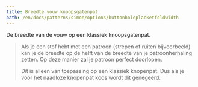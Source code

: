 ```yaml
---
title: Breedte vouw knoopsgatenpat
path: /en/docs/patterns/simon/options/buttonholeplacketfoldwidth
---
```


De breedte van de vouw op een klassiek knoopsgatenpat.

> Als je een stof hebt met een patroon (strepen of ruiten bijvoorbeeld) kan je de breedte op de helft van de breedte van je patroonherhaling zetten. Op deze manier zal je patroon perfect doorlopen.
> 
> Dit is alleen van toepassing op een klassiek knopenpat. Dus als je voor het naadloze knopenpat koos wordt dit genegeerd.